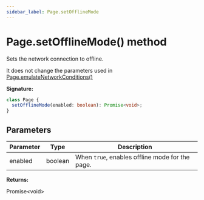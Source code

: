 ```yaml
---
sidebar_label: Page.setOfflineMode
---
```


# Page.setOfflineMode() method

Sets the network connection to offline.

It does not change the parameters used in
[Page.emulateNetworkConditions()](./puppeteer.page.emulatenetworkconditions.md)

**Signature:**

```typescript
class Page {
  setOfflineMode(enabled: boolean): Promise<void>;
}
```

## Parameters

| Parameter | Type    | Description                                                |
| --------- | ------- | ---------------------------------------------------------- |
| enabled   | boolean | When <code>true</code>, enables offline mode for the page. |

**Returns:**

Promise&lt;void&gt;
